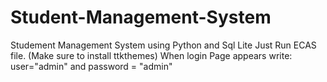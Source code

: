 # Student-Management-System
Studement Management System using Python and Sql Lite
Just Run ECAS file. (Make sure to install ttkthemes)
When login Page appears write: user="admin" and password = "admin"
